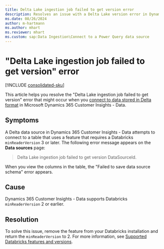 ```yaml
---
title: Delta Lake ingestion job failed to get version error
description: Resolves an issue with a Delta Lake version error in Dynamics 365 Customer Insights - Data.
ms.date: 08/26/2024
author: m-hartmann
ms.author: mhart
ms.reviewer: mhart
ms.custom: sap:Data Ingestion\Connect to a Power Query data source
---
```

# "Delta Lake ingestion job failed to get version" error

[!INCLUDE [consolidated-sku](../../includes/consolidated-sku.md)]

This article helps you resolve the "Delta Lake ingestion job failed to get version" error that might occur when you [connect to data stored in Delta format](/dynamics365/customer-insights/data/connect-delta-lake) in Microsoft Dynamics 365 Customer Insights - Data.

## Symptoms

A Delta data source in Dynamics 365 Customer Insights - Data attempts to connect to a table that uses a feature that requires a Databricks `minReaderVersion` 3 or later. The following error message appears on the **Data sources** page:

> Delta Lake ingestion job failed to get version DataSourceId.

When you view the columns in the table, the "Failed to save data source schema" error appears.

## Cause

Dynamics 365 Customer Insights - Data supports Databricks `minReaderVersion` 2 or earlier.

## Resolution

To solve this issue, remove the feature from your Databricks installation and return the `minReaderVersion` to 2. For more information, see [Supported Databricks features and versions](/dynamics365/customer-insights/data/connect-delta-lake).
